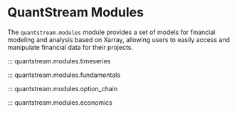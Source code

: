 # QuantStream Modules

The `quantstream.modules` module provides a set of models for financial modeling and analysis based on Xarray, allowing users to easily access and manipulate financial data for their projects.

::: quantstream.modules.timeseries

::: quantstream.modules.fundamentals

::: quantstream.modules.option_chain

::: quantstream.modules.economics
